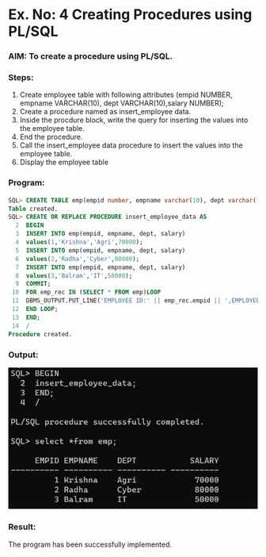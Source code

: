 # Ex. No: 4 Creating Procedures using PL/SQL

### AIM: To create a procedure using PL/SQL.

### Steps:
1. Create employee table with following attributes (empid NUMBER, empname VARCHAR(10), dept VARCHAR(10),salary NUMBER);
2. Create a procedure named as insert_employee data.
3. Inside the procdure block, write the query for inserting the values into the employee table.
4. End the procedure.
5. Call the insert_employee data procedure to insert the values into the employee table.
6. Display the employee table

### Program:
```sql
SQL> CREATE TABLE emp(empid number, empname varchar(10), dept varchar(10),salary number);
Table created.
SQL> CREATE OR REPLACE PROCEDURE insert_employee_data AS
  2  BEGIN
  3  INSERT INTO emp(empid, empname, dept, salary)
  4  values(1,'Krishna','Agri',70000);
  5  INSERT INTO emp(empid, empname, dept, salary)
  6  values(2,'Radha','Cyber',80000);
  7  INSERT INTO emp(empid, empname, dept, salary)
  8  values(3,'Balram','IT',50000);
  9  COMMIT;
 10  FOR emp_rec IN (SELECT * FROM emp)LOOP
 11  DBMS_OUTPUT.PUT_LINE('EMPLOYEE ID:' || emp_rec.empid || ',EMPLOYEE NAME:' || emp_rec.empname || ',DEPARTMENT:'|| emp_rec.dept || ',SALARY:' || emp_rec.salary);
 12  END LOOP;
 13  END;
 14  /
Procedure created.
```

### Output:

![Output](/exp4_DBMS.png)

### Result:
The program has been successfully implemented.
